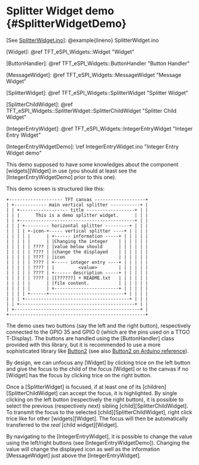 Splitter Widget demo {#SplitterWidgetDemo}
====================

[See [SplitterWidget.ino](./SplitterWidget_8ino-example.html)]: @example{lineno} SplitterWidget.ino

[Widget]: @ref TFT_eSPI_Widgets::Widget "Widget"

[ButtonHandler]: @ref TFT_eSPI_Widgets::ButtonHandler "Button Handler"

[MessageWidget]: @ref TFT_eSPI_Widgets::MessageWidget "Message Widget"

[SplitterWidget]: @ref TFT_eSPI_Widgets::SplitterWidget "Splitter Widget"

[SplitterChildWidget]: @ref TFT_eSPI_Widgets::SplitterWidget::SplitterChildWidget "Splitter Child Widget"

[IntegerEntryWidget]: @ref TFT_eSPI_Widgets::IntegerEntryWidget "Integer Entry Widget"

[IntegerEntryWidgetDemo]: \ref IntegerEntryWidget.ino "Integer Entry Widget demo"

[Button2]: https://github.com/LennartHennigs/Button2

[Button2Ref]: https://www.arduino.cc/reference/en/libraries/button2/

This demo supposed to have some knowledges about the component
[widgets][Widget] in use (you should at least see the
[IntegerEntryWidgetDemo] prior to this one).

This demo screen is structured like this:
~~~
+-------------------- TFT canvas -------------------+
| +------------ main vertical splitter -----------+ |
| | +------------------ title ------------------+ | |
| | |      This is a demo splitter widget.      | | |
| | +-------------------------------------------+ | |
| | | +--------- horizontal splitter ---------+ | | |
| | | | +-icon-+----- vertical splitter ----+ | | | |
| | | | |      | +------ information -----+ | | | | |
| | | | |      | |Changing the integer    | | | | | |
| | | | | ???? | |value below should      | | | | | |
| | | | | ???? | |change the displayed    | | | | | |
| | | | | ???? | |icon                    | | | | | |
| | | | | ???? | +----- integer entry ----+ | | | | |
| | | | | ???? | |         <value>        | | | | | |
| | | | | ???? | +------ description -----+ | | | | |
| | | | | ???? | |[??????] + README.txt   | | | | | |
| | | | |      | |file content.           | | | | | |
| | | | |      | +------------------------+ | | | | |
| | | | +------+----------------------------+ | | | |
| | | +---------------------------------------+ | | |
| | +-------------------------------------------+ | |
| +-----------------------------------------------+ |
+---------------------------------------------------+
~~~

The demo uses two buttons (say the left and the right button),
respectively connected to the GPIO 35 and GPIO 0 (which are the pins
used on a TTGO T-Display). The buttons are handled using the
[ButtonHandler] class provided with this library, but it is
recommended to use a more sophisticated library like [Button2][] (see
also [Button2 on Arduino reference][Button2Ref]).

By design, we can unfocus any [Widget] by clicking trice on the left
button and give the focus to the child of the focus [Widget] or to the
canvas if no [Widget] has the focus by clicking trice on the right
button.

Once a [SplitterWidget] is focused, if at least one of its
[children][SplitterChildWidget] can accept the focus, it is
highlighted. By single clicking on the left button (respectively the
right button), it is possible to select the previous (respectively
next) sibling [child][SplitterChildWidget]. To transmit the focus to
the selected [child][SplitterChildWidget], right click trice like for
other [widgets][Widget]. The focus will then be automatically
transferred to the *real* [child widget][Widget].

By navigating to the [IntegerEntryWidget], it is possible to change
the value using the left/right buttons (see
[IntegerEntryWidgetDemo]). Changing the value will change the
displayed icon as well as the information [MessageWidget] just above
the [IntegerEntryWidget].

<!--
Local Variables:
eval: (flyspell-mode)
ispell-local-dictionary: "american"
End:
-->

